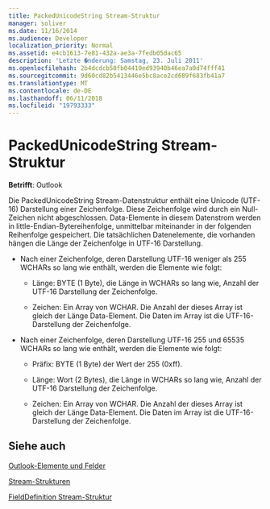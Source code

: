 ```yaml
---
title: PackedUnicodeString Stream-Struktur
manager: soliver
ms.date: 11/16/2014
ms.audience: Developer
localization_priority: Normal
ms.assetid: e4cb1613-7e81-432a-ae3a-7fedb05dac65
description: 'Letzte �nderung: Samstag, 23. Juli 2011'
ms.openlocfilehash: 2b4dcdcb50fb04410ed93940b46ea7a0d74fff41
ms.sourcegitcommit: 9d60cd82b5413446e5bc8ace2cd689f683fb41a7
ms.translationtype: MT
ms.contentlocale: de-DE
ms.lasthandoff: 06/11/2018
ms.locfileid: "19793333"
---
```

# <a name="packedunicodestring-stream-structure"></a>PackedUnicodeString Stream-Struktur

  
  
**Betrifft**: Outlook 
  
Die PackedUnicodeString Stream-Datenstruktur enthält eine Unicode (UTF-16) Darstellung einer Zeichenfolge. Diese Zeichenfolge wird durch ein Null-Zeichen nicht abgeschlossen. Data-Elemente in diesem Datenstrom werden in little-Endian-Bytereihenfolge, unmittelbar miteinander in der folgenden Reihenfolge gespeichert. Die tatsächlichen Datenelemente, die vorhanden hängen die Länge der Zeichenfolge in UTF-16 Darstellung.
  
- Nach einer Zeichenfolge, deren Darstellung UTF-16 weniger als 255 WCHARs so lang wie enthält, werden die Elemente wie folgt:
    
  - Länge: BYTE (1 Byte), die Länge in WCHARs so lang wie, Anzahl der UTF-16 Darstellung der Zeichenfolge.
    
  - Zeichen: Ein Array von WCHAR. Die Anzahl der dieses Array ist gleich der Länge Data-Element. Die Daten im Array ist die UTF-16-Darstellung der Zeichenfolge.
    
- Nach einer Zeichenfolge, deren Darstellung UTF-16 255 und 65535 WCHARs so lang wie enthält, werden die Elemente wie folgt:
    
  - Präfix: BYTE (1 Byte) der Wert der 255 (0xff).
    
  - Länge: Wort (2 Bytes), die Länge in WCHARs so lang wie, Anzahl der UTF-16 Darstellung der Zeichenfolge.
    
  - Zeichen: Ein Array von WCHAR. Die Anzahl der dieses Array ist gleich der Länge Data-Element. Die Daten im Array ist die UTF-16-Darstellung der Zeichenfolge.
    
## <a name="see-also"></a>Siehe auch



[Outlook-Elemente und Felder](outlook-items-and-fields.md)
  
[Stream-Strukturen](stream-structures.md)
  
[FieldDefinition Stream-Struktur](fielddefinition-stream-structure.md)

